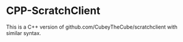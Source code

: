 # CPP-ScratchClient
This is a C++ version of github.com/CubeyTheCube/scratchclient with similar syntax.
